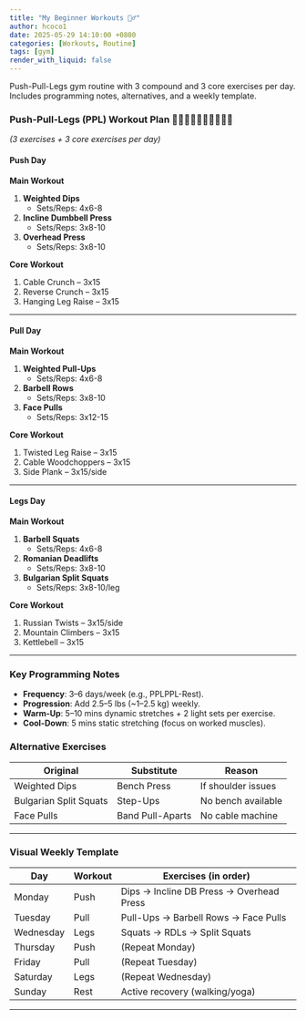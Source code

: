 ```yaml
---
title: "My Beginner Workouts 🏋️‍♂️"
author: hcoco1
date: 2025-05-29 14:10:00 +0800
categories: [Workouts, Routine]
tags: [gym]
render_with_liquid: false
---
```



Push-Pull-Legs gym routine with 3 compound and 3 core exercises per day. Includes programming notes, alternatives, and a weekly template.

### **Push-Pull-Legs (PPL) Workout Plan**  🚴‍♂️🏋️‍♂️🏊‍♂️🤸‍♂️🏃‍♂️

*(3 exercises + 3 core exercises per day)*  

#### **Push Day**  

**Main Workout**  

1. **Weighted Dips**  
   - Sets/Reps: 4x6-8  
2. **Incline Dumbbell Press**  
   - Sets/Reps: 3x8-10  
3. **Overhead Press**  
   - Sets/Reps: 3x8-10  

**Core Workout**  

1. Cable Crunch – 3x15  
2. Reverse Crunch – 3x15  
3. Hanging Leg Raise – 3x15  

---

#### **Pull Day**  

**Main Workout**  

1. **Weighted Pull-Ups**  
   - Sets/Reps: 4x6-8  
2. **Barbell Rows**  
   - Sets/Reps: 3x8-10  
3. **Face Pulls**  
   - Sets/Reps: 3x12-15  

**Core Workout**  

1. Twisted Leg Raise – 3x15  
2. Cable Woodchoppers – 3x15  
3. Side Plank – 3x15/side  

---

#### **Legs Day**  

**Main Workout**  

1. **Barbell Squats**  
   - Sets/Reps: 4x6-8  
2. **Romanian Deadlifts**  
   - Sets/Reps: 3x8-10  
3. **Bulgarian Split Squats**  
   - Sets/Reps: 3x8-10/leg  

**Core Workout**  

1. Russian Twists – 3x15/side  
2. Mountain Climbers – 3x15  
3. Kettlebell – 3x15  

---

### **Key Programming Notes**  

- **Frequency**: 3–6 days/week (e.g., PPLPPL-Rest).  
- **Progression**: Add 2.5–5 lbs (~1–2.5 kg) weekly.  
- **Warm-Up**: 5–10 mins dynamic stretches + 2 light sets per exercise.  
- **Cool-Down**: 5 mins static stretching (focus on worked muscles).  

### **Alternative Exercises**  

| **Original**           | **Substitute**   | **Reason**         |
| ---------------------- | ---------------- | ------------------ |
| Weighted Dips          | Bench Press      | If shoulder issues |
| Bulgarian Split Squats | Step-Ups         | No bench available |
| Face Pulls             | Band Pull-Aparts | No cable machine   |

---

### **Visual Weekly Template**  

| **Day**   | **Workout** | **Exercises (in order)**                 |
| --------- | ----------- | ---------------------------------------- |
| Monday    | Push        | Dips → Incline DB Press → Overhead Press |
| Tuesday   | Pull        | Pull-Ups → Barbell Rows → Face Pulls     |
| Wednesday | Legs        | Squats → RDLs → Split Squats             |
| Thursday  | Push        | (Repeat Monday)                          |
| Friday    | Pull        | (Repeat Tuesday)                         |
| Saturday  | Legs        | (Repeat Wednesday)                       |
| Sunday    | Rest        | Active recovery (walking/yoga)           |

---
